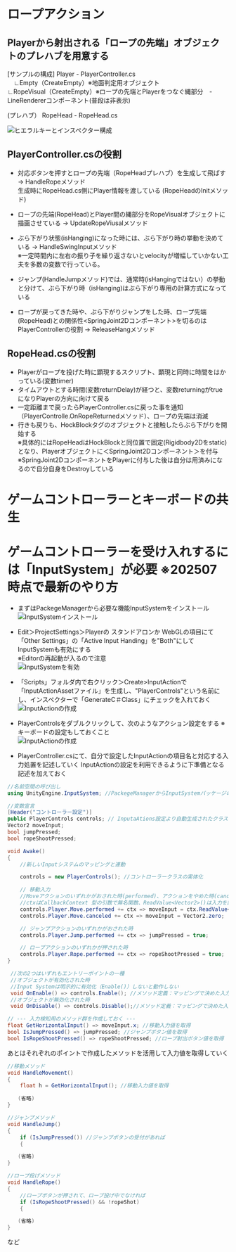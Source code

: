 # ロープアクション
  
## Playerから射出される「ロープの先端」オブジェクトのプレハブを用意する
  
[サンプルの構成]
Player - PlayerController.cs  
　∟Empty（CreateEmpty）※地面判定用オブジェクト  
  ∟RopeVisual（CreateEmpty）※ロープの先端とPlayerをつなぐ縄部分　- LineRendererコンポーネント(普段は非表示)
  
(プレハブ）
RopeHead - RopeHead.cs
  
![ヒエラルキーとインスペクター構成](ReadmeImg/img1.png)
  

## PlayerController.csの役割

* 対応ボタンを押すとロープの先端（RopeHeadプレハブ）を生成して飛ばす　→ HandleRopeメソッド  
生成時にRopeHead.cs側にPlayer情報を渡している (RopeHeadのInitメソッド)  
* ロープの先端(RopeHead)とPlayer間の縄部分をRopeVisualオブジェクトに描画させている → UpdateRopeViusalメソッド  
* ぶら下がり状態(isHanging)になった時には、ぶら下がり時の挙動を決めている → HandleSwingInputメソッド  
※一定時間内に左右の振り子を繰り返さないとvelocityが増幅していかない工夫を多数の変数で行っている。  
  
* ジャンプ(HandleJumpメソッド)では、通常時(isHangingではない）の挙動と分けて、ぶら下がり時（isHanging)はぶら下がり専用の計算方式になっている  
* ロープが戻ってきた時や、ぶら下がりジャンプをした時、ロープ先端(RopeHead)との関係性<SpringJoint2Dコンポーネント>を切るのはPlayerControllerの役割 → ReleaseHangメソッド  


## RopeHead.csの役割

* Playerがロープを投げた時に顕現するスクリプト、顕現と同時に時間をはかっている(変数timer)  
* タイムアウトとする時間(変数returnDelay)が経つと、変数returningがtrueになりPlayerの方向に向けて戻る  
* 一定距離まで戻ったらPlayerController.csに戻った事を通知（PlayerControlle.OnRopeReturnedメソッド）、ロープの先端は消滅  
* 行きも戻りも、HockBlockタグのオブジェクトと接触したらぶら下がりを開始する  
※具体的にはRopeHeadはHockBlockと同位置で固定(Rigidbody2Dをstatic)となり、Playerオブジェクトに＜SpringJoint2Dコンポーネント＞を付与  
※SpringJoint2DコンポーネントをPlayerに付与した後は自分は用済みになるので自分自身をDestroyしている  



# ゲームコントローラーとキーボードの共生

# ゲームコントローラーを受け入れするには「InputSystem」が必要 ※202507時点で最新のやり方
* まずはPackegeManagerから必要な機能InputSystemをインストール  
![InputSystemインストール](ReadmeImg/img2.png)  
  
* Edit＞ProjectSettings＞Playerの スタンドアロンか WebGLの項目にて 「Other Settings」の「Active Input Handing」を"Both"にしてInputSystemも有効にする  
※Editorの再起動が入るので注意  
![InputSystemを有効](ReadmeImg/img3.png)  
  
* 「Scripts」フォルダ内で右クリック＞Create>InputActionで「InputActionAssetファイル」を生成し、"PlayerControls"という名前にし、インスペクターで「GenerateC＃Class」にチェックを入れておく  
![InputActionの作成](ReadmeImg/img4.png)  
  
* PlayerControlsをダブルクリックして、次のようなアクション設定をする ※キーボードの設定もしておくこと  
![InputActionの作成](ReadmeImg/img5.png)  

* PlayerController.csにて、自分で設定したInputActionの項目名と対応する入力処置を記述していく
InputActionの設定を利用できるように下準備となる記述を加えておく  
```C#
//名前空間の呼び出し
using UnityEngine.InputSystem; //PackegeManagerからInputSystemパッケージの導入が必要

//変数宣言
[Header("コントローラー設定")]    
public PlayerControls controls; // InputaAtions設定より自動生成されたクラス(PlayerControls.cs)をプロジェクトからアタッチ
Vector2 moveInput;
bool jumpPressed;
bool ropeShootPressed;

void Awake()
{
    //新しいInputシステムのマッピングと連動

    controls = new PlayerControls(); //コントローラークラスの実体化

    // 移動入力
    //Moveアクションのいずれかがおされた時(performed)、アクションをやめた時(canceled)
    //ctxはCallbackContext 型の引数で無名関数、ReadValue<Vector2>()は入力を読み込む
    controls.Player.Move.performed += ctx => moveInput = ctx.ReadValue<Vector2>();
    controls.Player.Move.canceled += ctx => moveInput = Vector2.zero;

    // ジャンプアクションのいずれかがおされた時
    controls.Player.Jump.performed += ctx => jumpPressed = true;

    // ロープアクションのいずれかが押された時
    controls.Player.Rope.performed += ctx => ropeShootPressed = true;
}

 //次の2つはいずれもエントリーポイントの一種
 //オブジェクトが有効化された時
 //Input Systemは明示的に有効化（Enable()）しないと動作しない
 void OnEnable() => controls.Enable(); //メソッド定義：マッピングで決めた入力受付を有効
 //オブジェクトが無効化された時
 void OnDisable() => controls.Disable();//メソッド定義：マッピングで決めた入力受付も無効

// --- 入力検知用のメソッド群を作成しておく ---
float GetHorizontalInput() => moveInput.x; //移動入力値を取得
bool IsJumpPressed() => jumpPressed; //ジャンプボタン値を取得
bool IsRopeShootPressed() => ropeShootPressed; //ロープ射出ボタン値を取得
```

あとはそれぞれのポイントで作成したメソッドを活用して入力値を取得していく  
```C#
//移動メソッド
void HandleMovement()
{
    float h = GetHorizontalInput(); //移動入力値を取得

　　(省略)
}

//ジャンプメソッド
void HandleJump()
{
    if (IsJumpPressed()) //ジャンプボタンの受付があれば
    {

　　(省略)
}

//ロープ投げメソッド
void HandleRope()
{
    //ロープボタンが押されて、ロープ投げ中でなければ
    if (IsRopeShootPressed() && !ropeShot)
    {

　　(省略)
}
```
など
